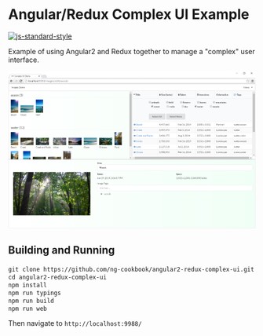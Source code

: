 
# Angular/Redux Complex UI Example
[![js-standard-style](https://img.shields.io/badge/code%20style-standard-brightgreen.svg)](http://standardjs.com/)

Example of using Angular2 and Redux together to manage a "complex" user interface.

![Screen shot](ScreenShot.png)

## Building and Running

```
git clone https://github.com/ng-cookbook/angular2-redux-complex-ui.git
cd angular2-redux-complex-ui
npm install
npm run typings
npm run build
npm run web
```

Then navigate to `http://localhost:9988/`

